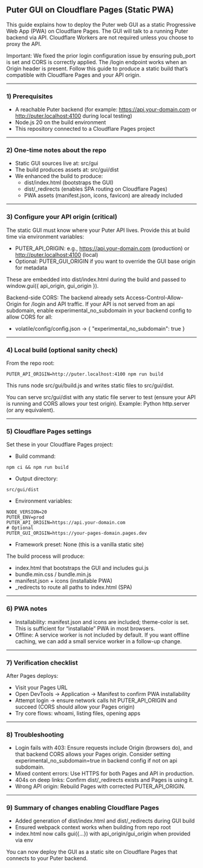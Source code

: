 ## Puter GUI on Cloudflare Pages (Static PWA)

This guide explains how to deploy the Puter web GUI as a static Progressive Web App (PWA) on Cloudflare Pages. The GUI will talk to a running Puter backend via API. Cloudflare Workers are not required unless you choose to proxy the API.

Important: We fixed the prior login configuration issue by ensuring pub_port is set and CORS is correctly applied. The /login endpoint works when an Origin header is present. Follow this guide to produce a static build that’s compatible with Cloudflare Pages and your API origin.

---

### 1) Prerequisites
- A reachable Puter backend (for example: https://api.your-domain.com or http://puter.localhost:4100 during local testing)
- Node.js 20 on the build environment
- This repository connected to a Cloudflare Pages project

---

### 2) One-time notes about the repo
- Static GUI sources live at: src/gui
- The build produces assets at: src/gui/dist
- We enhanced the build to produce:
  - dist/index.html (bootstraps the GUI)
  - dist/_redirects (enables SPA routing on Cloudflare Pages)
  - PWA assets (manifest.json, icons, favicon) are already included

---

### 3) Configure your API origin (critical)
The static GUI must know where your Puter API lives. Provide this at build time via environment variables:
- PUTER_API_ORIGIN: e.g., https://api.your-domain.com (production) or http://puter.localhost:4100 (local)
- Optional: PUTER_GUI_ORIGIN if you want to override the GUI base origin for metadata

These are embedded into dist/index.html during the build and passed to window.gui({ api_origin, gui_origin }).

Backend-side CORS: The backend already sets Access-Control-Allow-Origin for /login and API traffic. If your API is not served from an api subdomain, enable experimental_no_subdomain in your backend config to allow CORS for all:
- volatile/config/config.json → { "experimental_no_subdomain": true }

---

### 4) Local build (optional sanity check)
From the repo root:

```
PUTER_API_ORIGIN=http://puter.localhost:4100 npm run build
```

This runs node src/gui/build.js and writes static files to src/gui/dist.

You can serve src/gui/dist with any static file server to test (ensure your API is running and CORS allows your test origin). Example: Python http.server (or any equivalent).

---

### 5) Cloudflare Pages settings
Set these in your Cloudflare Pages project:

- Build command:
```
npm ci && npm run build
```

- Output directory:
```
src/gui/dist
```

- Environment variables:
```
NODE_VERSION=20
PUTER_ENV=prod
PUTER_API_ORIGIN=https://api.your-domain.com
# Optional
PUTER_GUI_ORIGIN=https://your-pages-domain.pages.dev
```

- Framework preset: None (this is a vanilla static site)

The build process will produce:
- index.html that bootstraps the GUI and includes gui.js
- bundle.min.css / bundle.min.js
- manifest.json + icons (installable PWA)
- _redirects to route all paths to index.html (SPA)

---

### 6) PWA notes
- Installability: manifest.json and icons are included; theme-color is set. This is sufficient for “installable” PWA in most browsers.
- Offline: A service worker is not included by default. If you want offline caching, we can add a small service worker in a follow-up change.

---

### 7) Verification checklist
After Pages deploys:
- Visit your Pages URL
- Open DevTools → Application → Manifest to confirm PWA installability
- Attempt login → ensure network calls hit PUTER_API_ORIGIN and succeed (CORS should allow your Pages origin)
- Try core flows: whoami, listing files, opening apps

---

### 8) Troubleshooting
- Login fails with 403: Ensure requests include Origin (browsers do), and that backend CORS allows your Pages origin. Consider setting experimental_no_subdomain=true in backend config if not on api subdomain.
- Mixed content errors: Use HTTPS for both Pages and API in production.
- 404s on deep links: Confirm dist/_redirects exists and Pages is using it.
- Wrong API origin: Rebuild Pages with corrected PUTER_API_ORIGIN.

---

### 9) Summary of changes enabling Cloudflare Pages
- Added generation of dist/index.html and dist/_redirects during GUI build
- Ensured webpack context works when building from repo root
- index.html now calls gui({...}) with api_origin/gui_origin when provided via env

You can now deploy the GUI as a static site on Cloudflare Pages that connects to your Puter backend.

